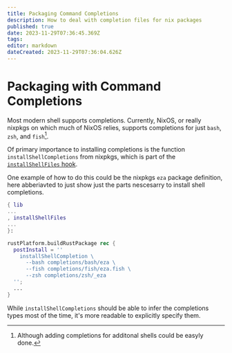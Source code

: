 ```yaml
---
title: Packaging Command Completions
description: How to deal with completion files for nix packages
published: true
date: 2023-11-29T07:36:45.369Z
tags: 
editor: markdown
dateCreated: 2023-11-29T07:36:04.626Z
---
```


# Packaging with Command Completions
Most modern shell supports completions. Currently, NixOS, or really nixpkgs on which much of NixOS relies, supports completions for just `bash`, `zsh`, and `fish`[^1].

Of primary importance to installing completions is the function `installShellCompletions` from nixpkgs, which is part of the [`installShellFiles` hook](https://github.com/NixOS/nixpkgs/blob/9640178ef2f02e9b2c7bff62f7bd407c3773bdf6/doc/hooks/installShellFiles.section.md#L1).

One example of how to do this could be the nixpkgs `eza` package definition, here abberiavted to just show just the parts nescesarry to install shell completions.

```nix
{ lib
...
, installShellFiles
...
}:

rustPlatform.buildRustPackage rec {
  postInstall = ''
    installShellCompletion \
      --bash completions/bash/eza \
      --fish completions/fish/eza.fish \
      --zsh completions/zsh/_eza
  '';
  ...
}
```

While `installShellCompletions` should be able to infer the completions types most of the time, it's more readable to explicitly specify them.

[^1]: Although adding completions for additonal shells could be easyly done.